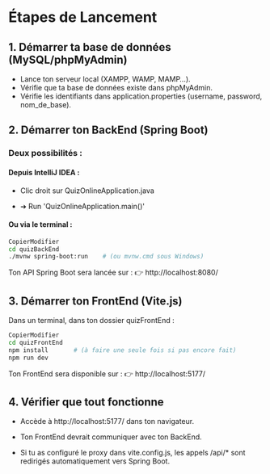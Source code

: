 # Étapes de Lancement

## 1. Démarrer ta base de données (MySQL/phpMyAdmin)

- Lance ton serveur local (XAMPP, WAMP, MAMP…).
- Vérifie que ta base de données existe dans phpMyAdmin.
- Vérifie les identifiants dans application.properties (username, password, nom_de_base).

## 2. Démarrer ton BackEnd (Spring Boot)

### Deux possibilités :

#### Depuis IntelliJ IDEA :

- Clic droit sur QuizOnlineApplication.java

- ➔ Run 'QuizOnlineApplication.main()'

#### Ou via le terminal :

``` bash
CopierModifier
cd quizBackEnd
./mvnw spring-boot:run    # (ou mvnw.cmd sous Windows)
```
Ton API Spring Boot sera lancée sur :
👉 http://localhost:8080/

## 3. Démarrer ton FrontEnd (Vite.js)
Dans un terminal, dans ton dossier quizFrontEnd :

```bash
CopierModifier
cd quizFrontEnd
npm install       # (à faire une seule fois si pas encore fait)
npm run dev
```
Ton FrontEnd sera disponible sur :
👉 http://localhost:5177/


## 4. Vérifier que tout fonctionne
- Accède à http://localhost:5177/ dans ton navigateur.

- Ton FrontEnd devrait communiquer avec ton BackEnd.

- Si tu as configuré le proxy dans vite.config.js, les appels /api/* sont redirigés automatiquement vers Spring Boot.
